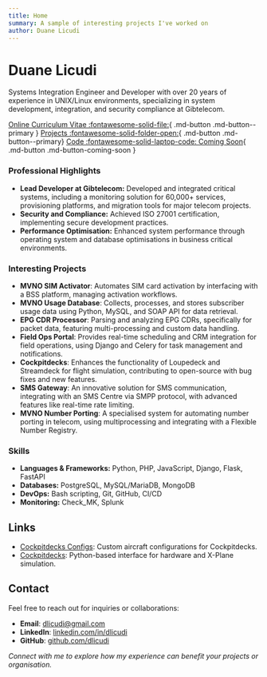 ```yaml
---
title: Home
summary: A sample of interesting projects I've worked on
author: Duane Licudi
---
```


# Duane Licudi


Systems Integration Engineer and Developer with over 20 years of experience in UNIX/Linux environments, specializing in system development, integration, and security compliance at Gibtelecom.

[Online Curriculum Vitae :fontawesome-solid-file:](/cv){ .md-button .md-button--primary }
[Projects :fontawesome-solid-folder-open:](/projects){ .md-button .md-button--primary}
[Code :fontawesome-solid-laptop-code: Coming Soon](#){ .md-button .md-button-coming-soon }

### Professional Highlights
- **Lead Developer at Gibtelecom:** Developed and integrated critical systems, including a monitoring solution for 60,000+ services, provisioning platforms, and migration tools for major telecom projects.
- **Security and Compliance:** Achieved ISO 27001 certification, implementing secure development practices.
- **Performance Optimisation:** Enhanced system performance through operating system and database optimisations in business critical environments.

### Interesting Projects
- **MVNO SIM Activator**: Automates SIM card activation by interfacing with a BSS platform, managing activation workflows.
- **MVNO Usage Database**: Collects, processes, and stores subscriber usage data using Python, MySQL, and SOAP API for data retrieval.
- **EPG CDR Processor**: Parsing and analyzing EPG CDRs, specifically for packet data, featuring multi-processing and custom data handling.
- **Field Ops Portal**: Provides real-time scheduling and CRM integration for field operations, using Django and Celery for task management and notifications.
- **Cockpitdecks**: Enhances the functionality of Loupedeck and Streamdeck for flight simulation, contributing to open-source with bug fixes and new features.
- **SMS Gateway**: An innovative solution for SMS communication, integrating with an SMS Centre via SMPP protocol, with advanced features like real-time rate limiting.
- **MVNO Number Porting**: A specialised system for automating number porting in telecom, using multiprocessing and integrating with a Flexible Number Registry.

### Skills
- **Languages & Frameworks:** Python, PHP, JavaScript, Django, Flask, FastAPI
- **Databases:** PostgreSQL, MySQL/MariaDB, MongoDB
- **DevOps:** Bash scripting, Git, GitHub, CI/CD
- **Monitoring:** Check_MK, Splunk

## Links

- [Cockpitdecks Configs](https://github.com/dlicudi/cockpitdecks-configs): Custom aircraft configurations for Cockpitdecks.
- [Cockpitdecks](https://github.com/devleaks/cockpitdecks): Python-based interface for hardware and X-Plane simulation.

## Contact

Feel free to reach out for inquiries or collaborations:

- **Email**: [dlicudi@gmail.com](mailto:dlicudi@gmail.com)
- **LinkedIn**: [linkedin.com/in/dlicudi](https://linkedin.com/in/dlicudi)
- **GitHub**: [github.com/dlicudi](https://github.com/dlicudi)

*Connect with me to explore how my experience can benefit your projects or organisation.*